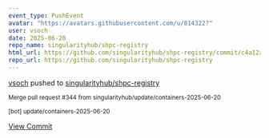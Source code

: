 ```yaml
---
event_type: PushEvent
avatar: "https://avatars.githubusercontent.com/u/814322?"
user: vsoch
date: 2025-06-20
repo_name: singularityhub/shpc-registry
html_url: https://github.com/singularityhub/shpc-registry/commit/c4a12af7c61044efc0dd7062652a3d917b7cacd9
repo_url: https://github.com/singularityhub/shpc-registry
---
```


<a href='https://github.com/vsoch' target='_blank'>vsoch</a> pushed to <a href='https://github.com/singularityhub/shpc-registry' target='_blank'>singularityhub/shpc-registry</a>

<small>Merge pull request #344 from singularityhub/update/containers-2025-06-20

[bot] update/containers-2025-06-20</small>

<a href='https://github.com/singularityhub/shpc-registry/commit/c4a12af7c61044efc0dd7062652a3d917b7cacd9' target='_blank'>View Commit</a>